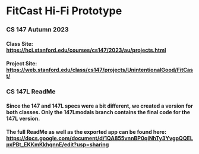 # FitCast Hi-Fi Prototype
### CS 147 Autumn 2023
#### Class Site: https://hci.stanford.edu/courses/cs147/2023/au/projects.html
#### Project Site: https://web.stanford.edu/class/cs147/projects/UnintentionalGood/FitCast/


### CS 147L ReadMe
#### Since the 147 and 147L specs were a bit different, we created a version for both classes. Only the 147Lmodals branch contains the final code for the 147L version.
#### The full ReadMe as well as the exported app can be found here: https://docs.google.com/document/d/1QA855vnnBP0qiNhTy3YvgpQQELpxPBt_EKKmKkhqnnE/edit?usp=sharing

